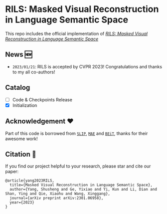 # RILS: Masked Visual Reconstruction in Language Semantic Space

This repo includes the official implementation of [*RILS: Masked Visual Reconstruction in Language Semantic Space*](https://arxiv.org/abs/2301.06958)

## News 🆕
- `2023/01/21`: RILS is accepted by CVPR 2023! Congratulations and thanks to my all co-authors!

## Catalog
- [ ] Code & Checkpoints Release
- [x] Initialization

## Acknowledgement ♥️

Part of this code is borrowed from [```SLIP```](https://github.com/facebookresearch/slip), [```MAE```](https://github.com/facebookresearch/mae) and [```BEiT```](https://github.com/microsoft/unilm/tree/master/beit), thanks for their awesome work!

## Citation 📑

If you find our project helpful to your research, please star and cite our paper: 

```
@article{yang2023RILS,
  title={Masked Visual Reconstruction in Language Semantic Space},
  author={Yang, Shusheng and Ge, Yixiao and Yi, Kun and Li, Dian and Shan, Ying and Qie, Xiaohu and Wang, Xinggang},
  journal={arXiv preprint arXiv:2301.06958},
  year={2023}
}
```
